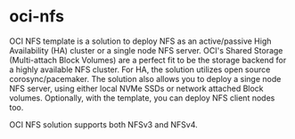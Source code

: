 # oci-nfs
OCI NFS template is a solution to deploy NFS as an active/passive High Availability (HA) cluster or a single node NFS server.  OCI's Shared Storage (Multi-attach Block Volumes) are a perfect fit to be the storage backend for a highly available NFS cluster.  For HA, the solution utilizes open source corosync/pacemaker.   The solution also allows you to deploy a singe node NFS server,  using either local NVMe SSDs or network attached Block volumes.  Optionally,  with the template, you can deploy NFS client nodes too.   

OCI NFS solution supports both NFSv3 and NFSv4.   







